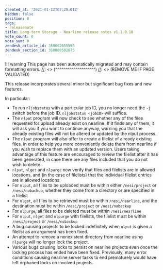 ```yaml
---
created_at: '2021-01-12T07:20:01Z'
hidden: false
position: 0
tags:
- releasenote
title: Long-term Storage - Nearline release notes v1.1.0.18
vote_count: 0
vote_sum: 0
zendesk_article_id: 360002655596
zendesk_section_id: 360000502675
---
```




[//]: <> (REMOVE ME IF PAGE VALIDATED)
[//]: <> (vvvvvvvvvvvvvvvvvvvv)
!!! warning
    This page has been automatically migrated and may contain formatting errors.
[//]: <> (^^^^^^^^^^^^^^^^^^^^)
[//]: <> (REMOVE ME IF PAGE VALIDATED)

This release incorporates several minor but significant bug fixes and
new features.

In particular:

-   To run `nljobstatus` with a particular job ID, you no longer need
the `-j` switch before the job ID. `nljobstatus <jobID>` will
suffice.
-   The `nlput` program will now check to see whether any of the files
requested for upload already exist on nearline. If it finds any of
them, it will ask you if you want to continue anyway, warning you
that the already existing files will not be altered or updated by
the nlput process.
-   The `nlput` program will also offer to create a filelist of already
existing files, in order to help you more conveniently delete them
from nearline if you wish to replace them with an updated version.
Users taking advantage of this feature are encouraged to review the
filelist after it has been generated, in case there are any files
included that you do not wish to delete.
-   `nlput`, `nlget` and `nlpurge` now verify that files and filelists
are in allowed locations, and (in the case of filelists) that the
individual filelist entries are in allowed locations:
-   For `nlput`, all files to be uploaded must be within either
`/nesi/project` or `/nesi/nobackup`, whether they come from a
directory or are specified in a filelist
-   For `nlget`, all files to be retrieved must be within
`/nesi/nearline`, and the destination must be within
`/nesi/project` or `/nesi/nobackup`
-   For `nlpurge`, all files to be deleted must be within
`/nesi/nearline`
-   For `nlput`, `nlget` and `nlpurge` with filelists, the filelist
must be within `/nesi/project` or `/nesi/nobackup`
-   A bug causing projects to be locked indefinitely when `nlput` is
given a filelist as an argument has been fixed.
-   An attempt to remove a nonexistent directory from nearline using
`nlpurge` will no longer lock the project.
-   Various bugs causing locks to persist on nearline projects even once
the locking process has ended have been fixed. Previously, many
error conditions causing nearline server tasks to end prematurely
would have left orphaned locks on involved projects.